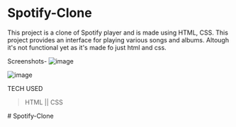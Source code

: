 # Spotify-Clone
This project is a clone of Spotify player and is made using HTML, CSS. This project provides an interface for playing various songs and albums. Altough it's not functional yet as it's made fo just html and css.

Screenshots-
![image](https://github.com/PranjalShrivas/Spotify-Clone/assets/77205156/9b02009b-fcd7-4051-b46d-a4e6118acc9d)

![image](https://github.com/PranjalShrivas/Spotify-Clone/assets/77205156/f104c173-b24a-48c7-9937-4765b04841c5)


  TECH USED
> HTML ||
> CSS


#   S p o t i f y - C l o n e 
 
 
